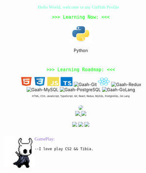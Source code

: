 <div align="center">
  <p style="font-family: fantasy; font-size:15px; color: #61ffca;"> Hello World, welcome to my GitHub Profile 🖖</p>
 <!-- <p style="font-family: serif; font-size:16px; color: #956fd0"> My name is Glaucia, I'm brazilian, married, 30yo., <br>computation student and future software enginner.<br>
  >> Recent arrival in Portugal! ✈️🇵🇹 << <br>I bought a new laptop and I'm coming back to my studies.</p> -->
  <p style="font-family: monospace; font-size:15px; color: #00ff00"> >>> Learning Now: <<< </p>
</div>

<div align="center"> 
  <img alt="Gaah-Python" height="60" width="70" src="https://raw.githubusercontent.com/devicons/devicon/master/icons/python/python-original.svg">  
  <p>Python</p>
</div>
<br>
<div align="center">
<p style="font-family: monospace; font-size:15px; color: #00ff00"> >>> Learning Roadmap: <<< </p>
</div>

<div align="center"> 
  <img alt="Gaah-HTML" height="30" width="40" src="https://raw.githubusercontent.com/devicons/devicon/master/icons/html5/html5-original.svg">
  <img alt="Gaah-CSS" height="30" width="40" src="https://raw.githubusercontent.com/devicons/devicon/master/icons/css3/css3-original.svg">
  <img alt="Gaah-Js" height="30" width="40" src="https://raw.githubusercontent.com/devicons/devicon/master/icons/javascript/javascript-plain.svg">
  <img alt="Gaah-Ts" height="30" width="40" src="https://raw.githubusercontent.com/devicons/devicon/master/icons/typescript/typescript-plain.svg">
  <img alt="Gaah-Git" height="30" width="40" src="https://cdn.jsdelivr.net/gh/devicons/devicon@latest/icons/git/git-original.svg">
  <img alt="Gaah-React" height="30" width="40" src="https://raw.githubusercontent.com/devicons/devicon/master/icons/react/react-original.svg">
  <img alt="Gaah-Redux" height="30" width="40" src="https://cdn.jsdelivr.net/gh/devicons/devicon@latest/icons/redux/redux-original.svg">
  <img alt="Gaah-MySQL" height="30" width="40" src="https://cdn.jsdelivr.net/gh/devicons/devicon@latest/icons/mysql/mysql-original.svg">
  <img alt="Gaah-PostgreSQL" height="30" width="40" src="https://cdn.jsdelivr.net/gh/devicons/devicon@latest/icons/postgresql/postgresql-original.svg">
  <img alt="Gaah-GoLang" height="30" width="40" src="https://cdn.jsdelivr.net/gh/devicons/devicon@latest/icons/go/go-original.svg">

  <p style="font-size:8px"> HTML, CSS, JavaScript, TypeScript, Git, React, Redux, MySQL, PostgreSQL, Go Lang</p>
  

</div>
          
<br>

<div align="center">
  <img width="80%" height="" style="border-radius:20px;" src="https://cdnb.artstation.com/p/assets/images/images/031/653/819/original/pixel-jeff-witch.gif?1604239834">
</div>

<div align="center">
  <a href="https://github.com/gaahta">
  <img height="160em" src="https://github-readme-stats.vercel.app/api?username=gaahta&theme=aura&rank_icon=github&show_icons=true&include_all_commits=true&count_private=true"/>
  <img height="160em" src="https://github-readme-stats.vercel.app/api/top-langs/?username=gaahta&layout=compact&langs_count=6&theme=aura"/> 
</div> <br>

<div align="center">
  <a href = "mailto:glaucia.fernandez@gmail.com"><img src="https://img.shields.io/badge/-Gmail-%23333?style=for-the-badge&logo=gmail&logoColor=white" target="_blank"></a>
  <a href="https://www.linkedin.com/in/gaahta" target="_blank"><img src="https://img.shields.io/badge/-LinkedIn-%230077B5?style=for-the-badge&logo=linkedin&logoColor=white" target="_blank"></a> 
  <a href="https://instagram.com/gaahta" target="_blank"><img src="https://img.shields.io/badge/-Instagram-%23E4405F?style=for-the-badge&logo=instagram&logoColor=white" target="_blank"></a>  
</div>

##

<img align="left" src="https://raw.githubusercontent.com/TanZng/TanZng/master/assets/hollor_knight3.gif" width="100"/>

<p style="font-family: fantasy; font-size:15px; color: #956fd0;"> GamePlay:</p>

    --I love play CS2 && Tibia.

  <!--  <img alt="Gaah-Csharp" height="30" width="40" src="https://raw.githubusercontent.com/devicons/devicon/master/icons/csharp/csharp-original.svg"> 
  <img alt="Gaah-Ts" height="30" width="40" src="https://raw.githubusercontent.com/devicons/devicon/master/icons/typescript/typescript-plain.svg">
  <img alt="Gaah-Python" height="30" width="40" src="https://raw.githubusercontent.com/devicons/devicon/master/icons/python/python-original.svg"> 
  <img alt="Gaah-Java" height="30" width="40" src="https://raw.githubusercontent.com/devicons/devicon/master/icons/java/java-original.svg">
  
  <img alt="Gaah-React" height="30" width="40" src="https://raw.githubusercontent.com/devicons/devicon/master/icons/react/react-original.svg"> 
  <img alt="Gaah-Angular" height="30" width="40" src="https://raw.githubusercontent.com/devicons/devicon/55609aa5bd817ff167afce0d965585c92040787a/icons/angularjs/angularjs-original.svg">  -->

    


  
 
